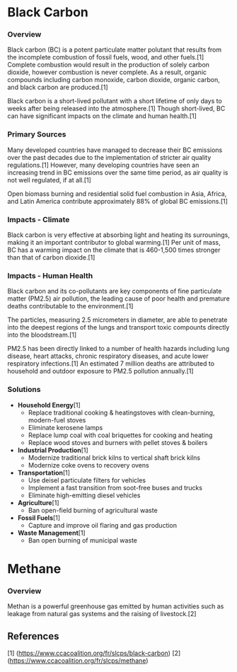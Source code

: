 # Black Carbon

### Overview
Black carbon (BC) is a potent particulate matter polutant that results from the incomplete combustion of fossil fuels, wood, and other fuels.[1] Complete combustion would result in the production of solely carbon dioxide, however combustion is never complete. As a result, organic compounds including carbon monoxide, carbon dioxide, organic carbon, and black carbon are produced.[1]  

Black carbon is a short-lived pollutant with a short lifetime of only days to weeks after being released into the atmosphere.[1] Though short-lived, BC can have significant impacts on the climate and human health.[1]

### Primary Sources
Many developed countries have managed to decrease their BC emissions over the past decades due to the implementation of stricter air quality regulations.[1] However, many developing countries have seen an increasing trend in BC emissions over the same time period, as air quality is not well regulated, if at all.[1] 

Open biomass burning and residential solid fuel combustion in Asia, Africa, and Latin America contribute approximately 88% of global BC emissions.[1]

### Impacts - Climate
Black carbon is very effective at absorbing light and heating its surrounings, making it an important contributor to global warming.[1] Per unit of mass, BC has a warming impact on the climate that is 460-1,500 times stronger than that of carbon dioxide.[1]

### Impacts - Human Health
Black carbon and its co-pollutants are key components of fine particulate matter (PM2.5) air pollution, the leading cause of poor health and premature deaths contributable to the environment.[1] 

The particles, measuring 2.5 micrometers in diameter, are able to penetrate into the deepest regions of the lungs and transport toxic compounts directly into the bloodstream.[1] 

PM2.5 has been directly linked to a number of health hazards including lung disease, heart attacks, chronic respiratory diseases, and acute lower respiratory infections.[1] An estimated 7 million deaths are attributed to household and outdoor exposure to PM2.5 pollution annually.[1]

### Solutions
* **Household Energy**[1]
  * Replace traditional cooking & heatingstoves with clean-burning, modern-fuel stoves
  * Eliminate kerosene lamps
  * Replace lump coal with coal briquettes for cooking and heating
  * Replace wood stoves and burners with pellet stoves & boilers
* **Industrial Production**[1]
  * Modernize traditional brick kilns to vertical shaft brick kilns
  * Modernize coke ovens to recovery ovens
* **Transportation**[1]
  * Use deisel particulate filters for vehicles
  * Implement a fast transition from soot-free buses and trucks
  * Eliminate high-emitting diesel vehicles
* **Agriculture**[1]
  * Ban open-field burning of agricultural waste
* **Fossil Fuels**[1]
  * Capture and improve oil flaring and gas production
* **Waste Management**[1]
  * Ban open burning of municipal waste



# Methane

### Overview
Methan is a powerful greenhouse gas emitted by human activities such as leakage from natural gas systems and the raising of livestock.[2] 

## References
[1] (https://www.ccacoalition.org/fr/slcps/black-carbon)
[2] (https://www.ccacoalition.org/fr/slcps/methane)
